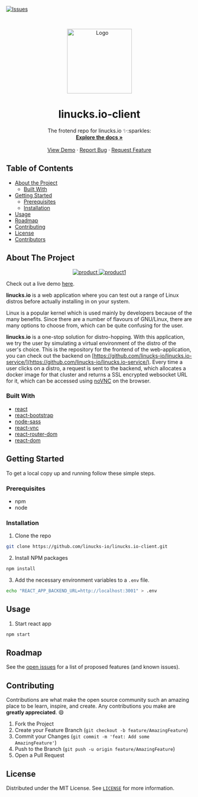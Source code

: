 [![Issues][issues-shield]][issues-url]

<!-- PROJECT LOGO -->
<br />
<p align="center">
  <a href="https://github.com/linucks-io/">
    <img src="https://i.ibb.co/41wHGgQ/logo.png" alt="Logo" width="175">
  </a>

  <h1 align="center">linucks.io-client</h1>

  <p align="center">
    The frotend repo for linucks.io ✨:sparkles:
    <br />
    <a href="https://github.com/linucks-io/linucks.io-client/"><strong>Explore the docs »</strong></a>
    <br />
    <br />
    <a href="https://linucks-io.github.io/linucks.io-client/">View Demo</a>
    ·
    <a href="https://github.com/linucks-io/linucks.io-client/issues">Report Bug</a>
    ·
    <a href="https://github.com/linucks-io/linucks.io-client/issues">Request Feature</a>
  </p>
</p>



<!-- TABLE OF CONTENTS -->
## Table of Contents

* [About the Project](#about-the-project)
  * [Built With](#built-with)
* [Getting Started](#getting-started)
  * [Prerequisites](#prerequisites)
  * [Installation](#installation)
* [Usage](#usage)
* [Roadmap](#roadmap)
* [Contributing](#contributing)
* [License](#license)
* [Contributors](#contributors-)



<!-- ABOUT THE PROJECT -->
## About The Project

<p align="center">
  <a href="https://linucks-io.github.io/linucks.io-client">
    <img src="https://i.ibb.co/VQgK4HL/1.png"  alt="product">
    <img src="https://i.ibb.co/JQWpLGG/2.png"  alt="product1">
  </a>
</p>

Check out a live demo [here](https://linucks-io.github.io/linucks.io-client/).


**linucks.io** is a web application where you can test out a range of Linux distros before actually installing in on your system.


Linux is a popular kernel which is used mainly by developers because of the many benefits. Since there are a number of flavours of GNU/Linux, there
are many options to choose from, which can be quite confusing for the user.

**linucks.io** is a one-stop solution for distro-hopping. With this application, we try the user by simulating a virtual environment of the distro of the user's choice. This is the repository for the frontend of the web-application, you can check out the backend on [https://github.com/linucks-io/linucks.io-service/](https://github.com/linucks-io/linucks.io-service/). Every time a user clicks on a distro, a request is sent to the backend, which allocates a docker image for that cluster and returns a SSL encrypted websocket URL for it, which can be accessed using [noVNC](https://github.com/novnc/noVNC) on the browser.


### Built With

* [react](https://reactjs.org)
* [react-bootstrap](https://react-bootstrap.github.io/)
* [node-sass](https://www.npmjs.com/package/node-sass)
* [react-vnc](https://www.npmjs.com/package/react-vnc)
* [react-router-dom](https://www.npmjs.com/package/react-router-dom)
* [react-dom](https://www.npmjs.com/package/react-dom)

<!-- GETTING STARTED -->
## Getting Started

To get a local copy up and running follow these simple steps.

### Prerequisites

* npm
* node

### Installation
 
1. Clone the repo
```sh
git clone https://github.com/linucks-io/linucks.io-client.git
```
2. Install NPM packages
```sh
npm install
```
3. Add the necessary environment variables to a `.env` file.
```sh
echo "REACT_APP_BACKEND_URL=http://localhost:3001" > .env
```



<!-- USAGE EXAMPLES -->
## Usage

1. Start react app

```sh
npm start
```



<!-- ROADMAP -->
## Roadmap

See the [open issues](https://github.com/linucks-io/linucks.io-client/issues) for a list of proposed features (and known issues).



<!-- CONTRIBUTING -->
## Contributing

Contributions are what make the open source community such an amazing place to be learn, inspire, and create. Any contributions you make are **greatly appreciated**.  :smile:

1. Fork the Project
2. Create your Feature Branch (`git checkout -b feature/AmazingFeature`)
3. Commit your Changes (`git commit -m 'feat: Add some AmazingFeature'`)
4. Push to the Branch (`git push -u origin feature/AmazingFeature`)
5. Open a Pull Request

<!-- LICENSE -->
## License

Distributed under the MIT License. See [`LICENSE`](./LICENSE) for more information.




<!-- MARKDOWN LINKS & IMAGES -->
<!-- https://www.markdownguide.org/basic-syntax/#reference-style-links -->
[issues-shield]: https://img.shields.io/github/issues/linucks-io/linucks.io-client.svg?style=flat-square
[issues-url]: https://github.com/linucks-io/linucks.io-client/issues
